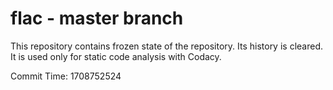 # flac - master branch

This repository contains frozen state of the repository.
Its history is cleared. It is used only for static code
analysis with Codacy.

Commit Time: 1708752524